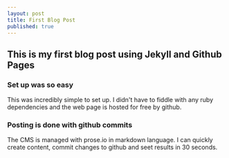 ```yaml
---
layout: post
title: First Blog Post
published: true
---
```


## This is my first blog post using Jekyll and Github Pages
### Set up was so easy
This was incredibly simple to set up. I didn't have to fiddle with any ruby dependencies and the web page is hosted for free by github.
### Posting is done with github commits
The CMS is managed with prose.io in markdown language. I can quickly create content, commit changes to github and seet results in 30 seconds.